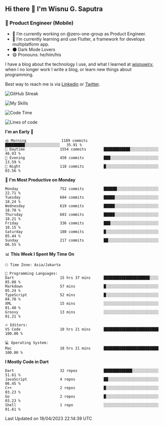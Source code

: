 ## Hi there 👋 I'm Wisnu G. Saputra

### :mobile_phone_off: Product Engineer (Mobile)

- 🔭 I’m currently working on @zero-one-group as Product Engineer.
- 🌱 I’m currently learning and use Flutter, a framework for develops multiplatform app.
- 🌑 Dark Mode Lovers
- 😄 Pronouns: he/him/his

I have a blog about the technology I use, and what I learned at [wisnuwiry](https://wisnuwiry.space/), when I no longer work I write a blog, or learn new things about programming.

Best way to reach me is via [Linkedin](https://www.linkedin.com/in/wisnu-saputra/) or [Twitter](https://twitter.com/wisnuwiry).

![GitHub Streak](https://streak-stats.demolab.com?user=wisnuwiry&theme=dark&hide_border=true)

![My Skills](https://skillicons.dev/icons?i=dart,flutter,kotlin,swift,js,css,neovim,git,linux&perline=5)

<!--START_SECTION:waka-->
![Code Time](http://img.shields.io/badge/Code%20Time-396%20hrs%2042%20mins-blue)

![Lines of code](https://img.shields.io/badge/From%20Hello%20World%20I%27ve%20Written-4.6%20million%20lines%20of%20code-blue)

**I'm an Early 🐤** 

```text
🌞 Morning                1189 commits        █████████░░░░░░░░░░░░░░░░   35.91 % 
🌆 Daytime                1554 commits        ████████████░░░░░░░░░░░░░   46.93 % 
🌃 Evening                450 commits         ███░░░░░░░░░░░░░░░░░░░░░░   13.59 % 
🌙 Night                  118 commits         █░░░░░░░░░░░░░░░░░░░░░░░░   03.56 % 
```
📅 **I'm Most Productive on Monday** 

```text
Monday                   752 commits         ██████░░░░░░░░░░░░░░░░░░░   22.71 % 
Tuesday                  604 commits         █████░░░░░░░░░░░░░░░░░░░░   18.24 % 
Wednesday                619 commits         █████░░░░░░░░░░░░░░░░░░░░   18.70 % 
Thursday                 603 commits         █████░░░░░░░░░░░░░░░░░░░░   18.21 % 
Friday                   336 commits         ███░░░░░░░░░░░░░░░░░░░░░░   10.15 % 
Saturday                 180 commits         █░░░░░░░░░░░░░░░░░░░░░░░░   05.44 % 
Sunday                   217 commits         ██░░░░░░░░░░░░░░░░░░░░░░░   06.55 % 
```


📊 **This Week I Spent My Time On** 

```text
🕑︎ Time Zone: Asia/Jakarta

💬 Programming Languages: 
Dart                     15 hrs 37 mins      █████████████████████░░░░   85.08 % 
Markdown                 57 mins             █░░░░░░░░░░░░░░░░░░░░░░░░   05.24 % 
TypeScript               52 mins             █░░░░░░░░░░░░░░░░░░░░░░░░   04.78 % 
XML                      15 mins             ░░░░░░░░░░░░░░░░░░░░░░░░░   01.40 % 
Groovy                   13 mins             ░░░░░░░░░░░░░░░░░░░░░░░░░   01.21 % 

🔥 Editors: 
VS Code                  18 hrs 21 mins      █████████████████████████   100.00 % 

💻 Operating System: 
Mac                      18 hrs 21 mins      █████████████████████████   100.00 % 
```

**I Mostly Code in Dart** 

```text
Dart                     32 repos            █████████████░░░░░░░░░░░░   51.61 % 
JavaScript               4 repos             ██░░░░░░░░░░░░░░░░░░░░░░░   06.45 % 
C++                      2 repos             █░░░░░░░░░░░░░░░░░░░░░░░░   03.23 % 
Go                       2 repos             █░░░░░░░░░░░░░░░░░░░░░░░░   03.23 % 
Shell                    1 repo              ░░░░░░░░░░░░░░░░░░░░░░░░░   01.61 % 
```




 Last Updated on 18/04/2023 22:14:39 UTC
<!--END_SECTION:waka-->
